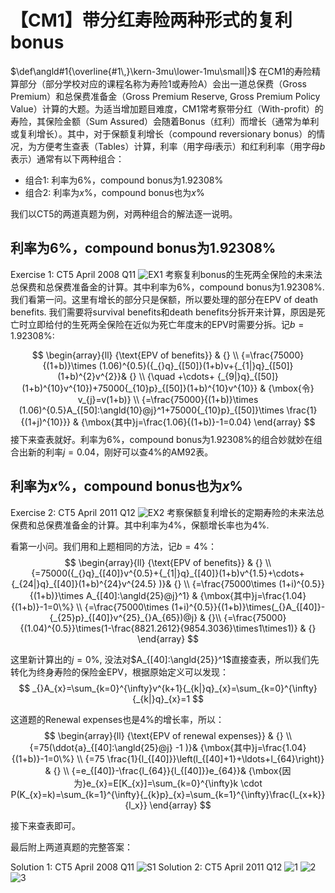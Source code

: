 # 【CM1】带分红寿险两种形式的复利bonus
$\def\angld#1{\overline{#1\,}\kern-3mu\lower-1mu\small|}$
在CM1的寿险精算部分（部分学校对应的课程名称为寿险1或寿险A）会出一道总保费（Gross Premium）和总保费准备金（Gross Premium Reserve, Gross Premium Policy Value）计算的大题。为适当增加题目难度，CM1常考察带分红（With-profit）的寿险，其保险金额（Sum Assured）会随着Bonus（红利）而增长（通常为单利或复利增长）。其中，对于保额复利增长（compound reversionary bonus）的情况，为方便考生查表（Tables）计算，利率（用字母$i$表示）和红利利率（用字母$b$表示）通常有以下两种组合：

- 组合1: 利率为6%，compound bonus为1.92308%
- 组合2: 利率为$x$%，compound bonus也为$x$%

我们以CT5的两道真题为例，对两种组合的解法逐一说明。
## 利率为6%，compound bonus为1.92308%
Exercise 1: CT5 April 2008 Q11
![EX1](https://qiniu.mdnice.com/af91ff18b727e2097c5e6c127e1387c3.jpeg)
考察复利bonus的生死两全保险的未来法总保费和总保费准备金的计算。其中利率为6%，compound bonus为1.92308%.
我们看第一问。这里有增长的部分只是保额，所以要处理的部分在EPV of death benefits. 我们需要将survival benefits和death benefits分拆开来计算，原因是死亡时立即给付的生死两全保险在近似为死亡年度末的EPV时需要分拆。记$b=1.92308\%$:

$$
\begin{array}{ll}
{\text{EPV of benefits}} & {} \\
{=\frac{75000}{(1+b)}\times (1.06)^{0.5}({_{}q}_{[50]}(1+b)v+{_{1|}q}_{[50]}(1+b)^{2}v^{2}}& {} \\
{\quad +\cdots+ {_{9|}q}_{[50]}(1+b)^{10}v^{10})+75000{_{10}p}_{[50]}(1+b)^{10}v^{10}} & {\mbox{令} v_{j}=v(1+b)} \\
{=\frac{75000}{(1+b)}\times (1.06)^{0.5}A_{[50]:\angld{10}@j}^1+75000{_{10}p}_{[50]}\times \frac{1}{(1+j)^{10}}} & {\mbox{其中}j=\frac{1.06}{(1+b)}-1=0.04}
\end{array}
$$
接下来查表就好。利率为6%，compound bonus为1.92308%的组合妙就妙在组合出新的利率$j=0.04$，刚好可以查4%的AM92表。
## 利率为$x$%，compound bonus也为$x$%
Exercise 2: CT5 April 2011 Q12
![EX2](https://qiniu.mdnice.com/f026304442a4d1a44ed0667f20d93d91.jpeg)
考察保额复利增长的定期寿险的未来法总保费和总保费准备金的计算。其中利率为4%，保额增长率也为4%.

看第一小问。我们用和上题相同的方法，记$b=4\%$：
$$
\begin{array}{ll}
{\text{EPV of benefits}} & {} \\
{=75000({_{}q}_{[40]}v^{0.5}+{_{1|}q}_{[40]}(1+b)v^{1.5}+\cdots+ {_{24|}q}_{[40]}(1+b)^{24}v^{24.5} )}& {} \\
{=\frac{75000\times (1+i)^{0.5}}{(1+b)}\times A_{[40]:\angld{25}@j}^1} & {\mbox{其中}j=\frac{1.04}{(1+b)}-1=0\%} \\
{=\frac{75000\times (1+i)^{0.5}}{(1+b)}\times(_{}A_{[40]}-{_{25}p}_{[40]}v^{25}_{}A_{65})@j} & {}\\
{=\frac{75000}{(1.04)^{0.5}}\times(1-\frac{8821.2612}{9854.3036}\times1\times1)} & {} 
\end{array}
$$

这里新计算出的$j=0\%$, 没法对$A_{[40]:\angld{25}}^1$直接查表，所以我们先转化为终身寿险的保险金EPV，根据原始定义可以发现：
$$
_{}A_{x}=\sum_{k=0}^{\infty}v^{k+1}{_{k|}q}_{x}=\sum_{k=0}^{\infty}{_{k|}q}_{x}=1
$$

这道题的Renewal expenses也是4%的增长率，所以：
$$
\begin{array}{ll}
{\text{EPV of renewal expenses}} & {} \\
{=75(\ddot{a}_{[40]:\angld{25}@j} -1 )}& {\mbox{其中}j=\frac{1.04}{(1+b)}-1=0\%} \\
{=75 \frac{1}{l_{[40]}}\left(l_{[40]+1}+\ldots+l_{64}\right)} & {} \\
{=e_{[40]}-\frac{l_{64}}{l_{[40]}}e_{64}}& {\mbox{因为}e_{x}=E[K_{x}]=\sum_{k=0}^{\infty}k \cdot P(K_{x}=k)=\sum_{k=1}^{\infty}{_{k}p}_{x}=\sum_{k=1}^{\infty}\frac{l_{x+k}}{l_x}} 
\end{array}
$$

接下来查表即可。

最后附上两道真题的完整答案：

Solution 1: CT5 April 2008 Q11
![S1](https://qiniu.mdnice.com/e51d98fb067c620a2868a9251224a8d8.jpeg)
Solution 2: CT5 April 2011 Q12
![1](https://qiniu.mdnice.com/e30b554f7cf15300737a2304cea9792a.jpeg)
![2](https://qiniu.mdnice.com/8314ae72f87abade302a32328a1ce9a0.jpeg)
![3](https://qiniu.mdnice.com/5dcd43ee57affe69768fc790f462dddc.jpeg)
